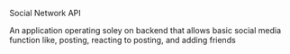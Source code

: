 Social Network API

An application operating soley on backend that allows basic social media function like, posting, reacting to posting, and adding friends